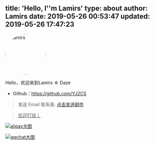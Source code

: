 title: 'Hello, I''m Lamirs'
type: about
author: Lamirs
date: 2019-05-26 00:53:47
updated: 2019-05-26 17:47:23
---

<img alt="Lamirs" style="width:127px; height:127px; border-radius:50%; overflow:hidden;" src="https://cdn.jsdelivr.net/gh/yj2cs/cdn/img/custom/avatar.jpg"/>

Hello，欢迎来到Lamirs ☆ Daze

* Github：https://github.com/YJ2CS

> 发送 Email 联系我:  <a href="mailto:cnyjzhang@outlook.com?subject=issues&body=名称：<br><br><br> 说明：<br><br><br> ">点击发送邮件

> 欢迎打钱！

![alipay大图](https://cdn.jsdelivr.net/gh/yj2cs/cdn/img/custom/donate/AliPay.jpg)

![wechat大图](https://cdn.jsdelivr.net/gh/yj2cs/cdn/img/custom/donate/WeChatPay.png) 